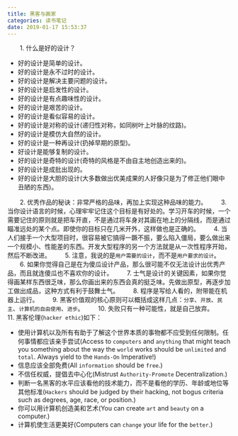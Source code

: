 ```yaml
---
title: 黑客与画家
categories: 读书笔记
date: 2019-01-17 15:53:37
---
```

&emsp;&emsp;1. 什么是好的设计？<!--more-->

- 好的设计是简单的设计。
- 好的设计是永不过时的设计。
- 好的设计是解决主要问题的设计。
- 好的设计是启发性的设计。
- 好的设计是有点趣味性的设计。
- 好的设计是艰苦的设计。
- 好的设计是看似容易的设计。
- 好的设计是对称的设计(递归性对称，如同树叶上叶脉的纹路)。
- 好的设计是模仿大自然的设计。
- 好的设计是一种再设计(扔掉早期的原型)。
- 好设计是能够复制的设计。
- 好的设计是奇特的设计(奇特的风格是不由自主地创造出来的)。
- 好的设计是成批出现的。
- 好的设计是大胆的设计(大多数做出优美成果的人好像只是为了修正他们眼中丑陋的东西)。

&emsp;&emsp;2. 优秀作品的秘诀：非常严格的品味，再加上实现这种品味的能力。
&emsp;&emsp;3. 当你设计语言的时候，心理牢牢记住这个目标是有好处的。学习开车的时候，一个需要记住的原则就是把车开直，不是通过将车身对其画在地上的分隔线，而是通过瞄准远处的某个点。即使你的目标只在几米开外，这样做也是正确的。
&emsp;&emsp;4. 当人们接手一个大型项目时，很容易被它搞得一蹶不振，要么陷入僵局，要么做出来一个规模小、性能差的东西。开发大型程序的另一个方法就是从一次性程序开始，然后不断改进。
&emsp;&emsp;5. 注意，我说的是`用户需要的设计`，而不是`用户要求的设计`。
&emsp;&emsp;6. 如果你觉得自己是在为傻瓜设计产品，那么很可能不仅无法设计出优秀产品，而且就连傻瓜也不喜欢你的设计。
&emsp;&emsp;7. 士气是设计的关键因素，如果你觉得画某样东西很乏味，那么你画出来的东西会真的挺乏味。先做出原型，再逐步加工做出成品，这种方式有利于鼓舞士气。
&emsp;&emsp;8. 程序是写给人看的，附带能在机器上运行。
&emsp;&emsp;9. 黑客价值观的核心原则可以概括成这样几点：`分享`、`开放`、`民主`、`计算机的自由使用`、`进步`。
&emsp;&emsp;10. 失败只有一种可能性，就是自己放弃。
&emsp;&emsp;11. 黑客伦理(`hacker ethic`)如下：

- 使用计算机以及所有有助于了解这个世界本质的事物都不应受到任何限制。任何事情都应该亲手尝试(Access to `computers` and `anything` that might teach you something about the way the `world` works should be `unlimited` and `total`. Always yield to the `Hands-On` Imperative!)
- 信息应该全部免费(All `information` should be `free`.)
- 不信任权威，提倡去中心化(Mistrust `Authority-Promote` Decentralization.)
- 判断一名黑客的水平应该看他的技术能力，而不是看他的学历、年龄或地位等其他标准(`Hackers` should be judged by their hacking, not bogus criteria such as degrees, age, race, or position.)
- 你可以用计算机创造美和艺术(You can create `art` and `beauty` on a computer.)
- 计算机使生活更美好(Computers can `change` your life for the `better`.)